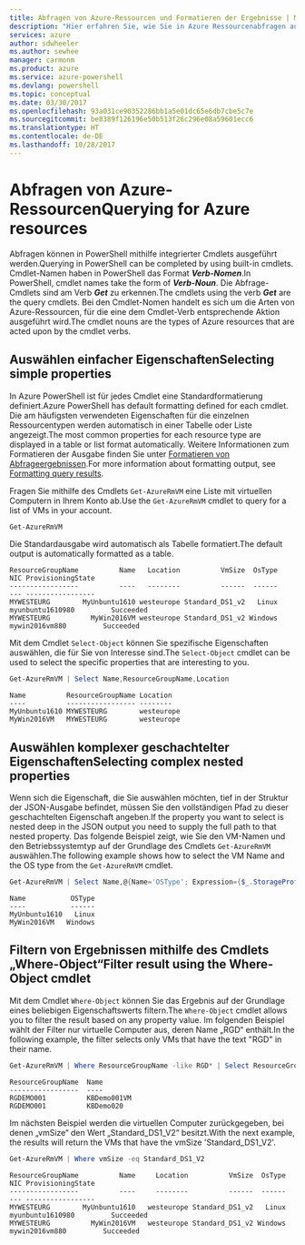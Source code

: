 ```yaml
---
title: Abfragen von Azure-Ressourcen und Formatieren der Ergebnisse | Microsoft-Dokumentation
description: "Hier erfahren Sie, wie Sie in Azure Ressourcenabfragen ausführen und die Ergebnisse formatieren."
services: azure
author: sdwheeler
ms.author: sewhee
manager: carmonm
ms.product: azure
ms.service: azure-powershell
ms.devlang: powershell
ms.topic: conceptual
ms.date: 03/30/2017
ms.openlocfilehash: 93a031ce90352286bb1a5e01dc65e6db7cbe5c7e
ms.sourcegitcommit: be8389f126196e50b513f26c296e08a59601ecc6
ms.translationtype: HT
ms.contentlocale: de-DE
ms.lasthandoff: 10/28/2017
---
```

# <a name="querying-for-azure-resources"></a><span data-ttu-id="935c8-103">Abfragen von Azure-Ressourcen</span><span class="sxs-lookup"><span data-stu-id="935c8-103">Querying for Azure resources</span></span>

<span data-ttu-id="935c8-104">Abfragen können in PowerShell mithilfe integrierter Cmdlets ausgeführt werden.</span><span class="sxs-lookup"><span data-stu-id="935c8-104">Querying in PowerShell can be completed by using built-in cmdlets.</span></span> <span data-ttu-id="935c8-105">Cmdlet-Namen haben in PowerShell das Format **_Verb-Nomen_**.</span><span class="sxs-lookup"><span data-stu-id="935c8-105">In PowerShell, cmdlet names take the form of **_Verb-Noun_**.</span></span> <span data-ttu-id="935c8-106">Die Abfrage-Cmdlets sind am Verb **_Get_** zu erkennen.</span><span class="sxs-lookup"><span data-stu-id="935c8-106">The cmdlets using the verb **_Get_** are the query cmdlets.</span></span> <span data-ttu-id="935c8-107">Bei den Cmdlet-Nomen handelt es sich um die Arten von Azure-Ressourcen, für die eine dem Cmdlet-Verb entsprechende Aktion ausgeführt wird.</span><span class="sxs-lookup"><span data-stu-id="935c8-107">The cmdlet nouns are the types of Azure resources that are acted upon by the cmdlet verbs.</span></span>


## <a name="selecting-simple-properties"></a><span data-ttu-id="935c8-108">Auswählen einfacher Eigenschaften</span><span class="sxs-lookup"><span data-stu-id="935c8-108">Selecting simple properties</span></span>

<span data-ttu-id="935c8-109">In Azure PowerShell ist für jedes Cmdlet eine Standardformatierung definiert.</span><span class="sxs-lookup"><span data-stu-id="935c8-109">Azure PowerShell has default formatting defined for each cmdlet.</span></span> <span data-ttu-id="935c8-110">Die am häufigsten verwendeten Eigenschaften für die einzelnen Ressourcentypen werden automatisch in einer Tabelle oder Liste angezeigt.</span><span class="sxs-lookup"><span data-stu-id="935c8-110">The most common properties for each resource type are displayed in a table or list format automatically.</span></span> <span data-ttu-id="935c8-111">Weitere Informationen zum Formatieren der Ausgabe finden Sie unter [Formatieren von Abfrageergebnissen](formatting-output.md).</span><span class="sxs-lookup"><span data-stu-id="935c8-111">For more information about formatting output, see [Formatting query results](formatting-output.md).</span></span>

<span data-ttu-id="935c8-112">Fragen Sie mithilfe des Cmdlets `Get-AzureRmVM` eine Liste mit virtuellen Computern in Ihrem Konto ab.</span><span class="sxs-lookup"><span data-stu-id="935c8-112">Use the `Get-AzureRmVM` cmdlet to query for a list of VMs in your account.</span></span>

```powershell
Get-AzureRmVM
```

<span data-ttu-id="935c8-113">Die Standardausgabe wird automatisch als Tabelle formatiert.</span><span class="sxs-lookup"><span data-stu-id="935c8-113">The default output is automatically formatted as a table.</span></span>

```
ResourceGroupName          Name   Location          VmSize  OsType              NIC ProvisioningState
-----------------          ----   --------          ------  ------              --- -----------------
MYWESTEURG        MyUnbuntu1610 westeurope Standard_DS1_v2   Linux myunbuntu1610980         Succeeded
MYWESTEURG          MyWin2016VM westeurope Standard_DS1_v2 Windows   mywin2016vm880         Succeeded
```

<span data-ttu-id="935c8-114">Mit dem Cmdlet `Select-Object` können Sie spezifische Eigenschaften auswählen, die für Sie von Interesse sind.</span><span class="sxs-lookup"><span data-stu-id="935c8-114">The `Select-Object` cmdlet can be used to select the specific properties that are interesting to you.</span></span>

```powershell
Get-AzureRmVM | Select Name,ResourceGroupName,Location
```

```
Name          ResourceGroupName Location
----          ----------------- --------
MyUnbuntu1610 MYWESTEURG        westeurope
MyWin2016VM   MYWESTEURG        westeurope
```

## <a name="selecting-complex-nested-properties"></a><span data-ttu-id="935c8-115">Auswählen komplexer geschachtelter Eigenschaften</span><span class="sxs-lookup"><span data-stu-id="935c8-115">Selecting complex nested properties</span></span>

<span data-ttu-id="935c8-116">Wenn sich die Eigenschaft, die Sie auswählen möchten, tief in der Struktur der JSON-Ausgabe befindet, müssen Sie den vollständigen Pfad zu dieser geschachtelten Eigenschaft angeben.</span><span class="sxs-lookup"><span data-stu-id="935c8-116">If the property you want to select is nested deep in the JSON output you need to supply the full path to that nested property.</span></span> <span data-ttu-id="935c8-117">Das folgende Beispiel zeigt, wie Sie den VM-Namen und den Betriebssystemtyp auf der Grundlage des Cmdlets `Get-AzureRmVM` auswählen.</span><span class="sxs-lookup"><span data-stu-id="935c8-117">The following example shows how to select the VM Name and the OS type from the `Get-AzureRmVM` cmdlet.</span></span>

```powershell
Get-AzureRmVM | Select Name,@{Name='OSType'; Expression={$_.StorageProfile.OSDisk.OSType}}
```

```
Name           OSType
----           ------
MyUnbuntu1610   Linux
MyWin2016VM   Windows
```

## <a name="filter-result-using-the-where-object-cmdlet"></a><span data-ttu-id="935c8-118">Filtern von Ergebnissen mithilfe des Cmdlets „Where-Object“</span><span class="sxs-lookup"><span data-stu-id="935c8-118">Filter result using the Where-Object cmdlet</span></span>

<span data-ttu-id="935c8-119">Mit dem Cmdlet `Where-Object` können Sie das Ergebnis auf der Grundlage eines beliebigen Eigenschaftswerts filtern.</span><span class="sxs-lookup"><span data-stu-id="935c8-119">The `Where-Object` cmdlet allows you to filter the result based on any property value.</span></span> <span data-ttu-id="935c8-120">Im folgenden Beispiel wählt der Filter nur virtuelle Computer aus, deren Name „RGD“ enthält.</span><span class="sxs-lookup"><span data-stu-id="935c8-120">In the following example, the filter selects only VMs that have the text "RGD" in their name.</span></span>

```powershell
Get-AzureRmVM | Where ResourceGroupName -like RGD* | Select ResourceGroupName,Name
```

```
ResourceGroupName  Name
-----------------  ----
RGDEMO001          KBDemo001VM
RGDEMO001          KBDemo020
```

<span data-ttu-id="935c8-121">Im nächsten Beispiel werden die virtuellen Computer zurückgegeben, bei denen „vmSize“ den Wert „Standard_DS1_V2“ besitzt.</span><span class="sxs-lookup"><span data-stu-id="935c8-121">With the next example, the results will return the VMs that have the vmSize 'Standard_DS1_V2'.</span></span>

```powershell
Get-AzureRmVM | Where vmSize -eq Standard_DS1_V2
```

```
ResourceGroupName          Name     Location          VmSize  OsType              NIC ProvisioningState
-----------------          ----     --------          ------  ------              --- -----------------
MYWESTEURG        MyUnbuntu1610   westeurope Standard_DS1_v2   Linux myunbuntu1610980         Succeeded
MYWESTEURG          MyWin2016VM   westeurope Standard_DS1_v2 Windows   mywin2016vm880         Succeeded
```
